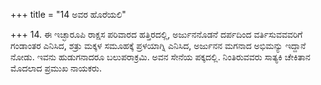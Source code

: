 +++
title = "14 ಅವರ ಹೊರೆಯಲಿ"

+++
14. ಈ ಇಚ್ಛಾರೂಪಿ ರಾಕ್ಷಸ ಪರಿವಾರದ ಹತ್ತಿರದಲ್ಲಿ, ಅರ್ಜುನನೊಡನೆ ದರ್ಪದಿಂದ ವರ್ತಿಸುವವವರಿಗೆ  ಗಂಡಾಂತರ ಎನಿಸಿದ, ಶತ್ರು ಮಕ್ಕಳ ಸಮೂಹಕ್ಕೆ ಪ್ರಳಯಾಗ್ನಿ ಎನಿಸಿದ, ಅರ್ಜುನನ ಮಗನಾದ ಅಭಿಮನ್ಯು ಇದ್ದಾನೆ ನೋಡು. ಇವನು ಹುಡುಗನಾದರೂ ಬಲುಪರಾಕ್ರಮಿ. ಅವನ ಸೇನೆಯ ಪಕ್ಕದಲ್ಲಿ. ನಿಂತಿರುವವರು ಸಾತ್ಯಕಿ ಚೇಕಿತಾನ ಮೊದಲಾದ ಪ್ರಮುಖ ನಾಯಕರು.